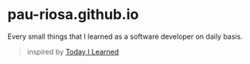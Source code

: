 # pau-riosa.github.io

Every small things that I learned as a software developer on daily basis.




> inspired by [Today I Learned](https://github.com/jbranchaud/til)
